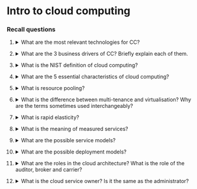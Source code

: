 # Intro to cloud computing

### Recall questions


1. <details markdown=1><summary markdown="span"> What are the most relevant technologies for CC? </summary>
    
    \
    Techs:
    - ==Virtualization==: hardware (VMs) or software/application (containers)
    - ==Web 2.0==: platform for web applications like Google Docs
    - ==Service orientation==: design paradigm for computer software in the form of services

</details>


2. <details markdown=1><summary markdown="span"> What are the 3 business drivers of CC? Briefly explain each of them. </summary>
    
    \
    Business drivers:
    - ==capacity planning==: provide the right capacity when needed, the strategy can be ==lag=, ==lead== or ==match==;
    - ==cost reduction==: mostly the cost for personnel mantaining the infrastructure;
    - ==organizational agility==

</details>

3. <details markdown=1><summary markdown="span"> What is the NIST definition of cloud computing? </summary>
    
    \
    Model for enabling ==ubiquitous, convenient, on-demand network access to a shared pool of computing resources== that can be rapidly provisioned and released with minimal management/interaction.

</details>

4. <details markdown=1><summary markdown="span"> What are the 5 essential characteristics of cloud computing?</summary>
    
    \
    Characteristics:
    - on demand self-service: user can satisfy his needs on his own whenever needed;
    - broad network access;
    - resource pooling;
    - rapid elasticity
    - measured services

</details>

5. <details markdown=1><summary markdown="span"> What is resource pooling? </summary>
    
    \
    ==Computing resources are pooled to serve customers in a multi-tenant model==. This model is possible through virtualization.

</details>

6. <details markdown=1><summary markdown="span"> What is the difference between multi-tenance and virtualisation? Why are the terms sometimes used interchangeably? </summary>
    
    \
    ![](./static/CLD/cld1.png) \
    Sometimes multitenancy can be also be used to refer to users using their own virtualised environment running on the same bare metal.
    
</details>

7. <details markdown=1><summary markdown="span"> What is rapid elasticity? </summary>
    
    \
    It is another way of naming ==scalability==, the ==degree to which a system is able to adapt to workload changes in an automatic manner==,
    such that the available resources match the current demand.

</details>

8. <details markdown=1><summary markdown="span"> What is the meaning of measured services? </summary>
    
    \
    ==Ability for both the customer and the cloud provider to measure various aspects of services offered==.

</details>

9. <details markdown=1><summary markdown="span"> What are the possible service models? </summary>
    
    \
    Service models:
    - ==IaaS==: only the infrastructure is provided
    - ==PaaS==: the infrastructure and platforms to deploy apps are provided;
    - ==SaaS==: everything is already configured: infrastructure, platforms and the app themselves.

</details>

10. <details markdown=1><summary markdown="span"> What are the possible deployment models? </summary>
    
    \
    Deployment models:
    - ==public==
    - ==private==: e.g. google VPC
    - ==hybrid==
    - ==community==: the cloud service is provided to a specific community

</details>

11. <details markdown=1><summary markdown="span"> What are the roles in the cloud architecture? What is the role of the auditor, broker and carrier? </summary>
    
    \
    ![](./static/CLD/cld2.png) \
    Important roles:
    - ==auditor==: verifies the authenticity/quality of the services provided;
    - ==broker==: intermediate between provider and consumer, turns high level requests into specific services required to a provider;
    - ==carrier==: provides connectivity and transport between customer and provider.

</details>

12. <details markdown=1><summary markdown="span"> What is the cloud service owner? Is it the same as the administrator? </summary>
    
    \
    ==Legal owner of the cloud platform. Not necessarily the admin==. The legal owner is also a "user" himself of the cloud service, in a sense.

</details>